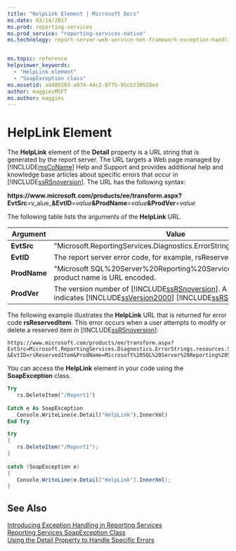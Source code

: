 ```yaml
---
title: "HelpLink Element | Microsoft Docs"
ms.date: 03/14/2017
ms.prod: reporting-services
ms.prod_service: "reporting-services-native"
ms.technology: report-server-web-service-net-framework-exception-handling


ms.topic: reference
helpviewer_keywords: 
  - "HelpLink element"
  - "SoapException class"
ms.assetid: a4489103-a874-44c2-8f75-95cb238928ed
author: maggiesMSFT
ms.author: maggies
---
```

# HelpLink Element
  The **HelpLink** element of the **Detail** property is a URL string that is generated by the report server. The URL targets a Web page managed by [!INCLUDE[msCoName](../../../includes/msconame-md.md)] Help and Support and provides additional help and knowledge base articles about specific errors that occur in [!INCLUDE[ssRSnoversion](../../../includes/ssrsnoversion-md.md)]. The URL has the following syntax:  
  
 **https://**www\.microsoft.com**/**products**/**ee**/**transform.aspx**?EvtSrc**=v_alue_**&EvtID**=_value_**&ProdName**=_value_**&ProdVer**=*value*  
  
 The following table lists the arguments of the **HelpLink** URL.  
  
|Argument|Value|  
|--------------|-----------|  
|**EvtSrc**|"Microsoft.ReportingServices.Diagnostics.ErrorStrings.resources.Strings"|  
|**EvtID**|The report server error code, for example, rsReservedItem.|  
|**ProdName**|"Microsoft SQL%20Server%20Reporting%20Services". The value of the product name is URL encoded.|  
|**ProdVer**|The version number of [!INCLUDE[ssRSnoversion](../../../includes/ssrsnoversion-md.md)]. A value of "8.00" indicates [!INCLUDE[ssVersion2000](../../../includes/ssversion2000-md.md)] [!INCLUDE[ssRSnoversion](../../../includes/ssrsnoversion-md.md)].|  
  
 The following example illustrates the **HelpLink** URL that is returned for error code **rsReservedItem**. This error occurs when a user attempts to modify or delete a reserved item in [!INCLUDE[ssRSnoversion](../../../includes/ssrsnoversion-md.md)]:  
  
```  
https://www.microsoft.com/products/ee/transform.aspx?  
EvtSrc=Microsoft.ReportingServices.Diagnostics.ErrorStrings.resources.Strings  
&EvtID=rsReservedItem&ProdName=Microsoft%20SQL%20Server%20Reporting%20Services&ProdVer=8.00  
```  
  
 You can access the **HelpLink** element in your code using the **SoapException** class.  
  
```vb  
Try  
   rs.DeleteItem("/Report1")  
  
Catch e As SoapException  
   Console.WriteLine(e.Detail("HelpLink").InnerXml)  
End Try  
```  
  
```csharp  
try  
{  
   rs.DeleteItem("/Report1");  
}  
  
catch (SoapException e)  
{  
   Console.WriteLine(e.Detail["HelpLink"].InnerXml);  
}  
```  
  
## See Also  
 [Introducing Exception Handling in Reporting Services](../../../reporting-services/report-server-web-service-net-framework-exception-handling/introducing-exception-handling-in-reporting-services.md)   
 [Reporting Services SoapException Class](../../../reporting-services/report-server-web-service-net-framework-exception-handling/soapexception-class/reporting-services-soapexception-class.md)   
 [Using the Detail Property to Handle Specific Errors](../../../reporting-services/report-server-web-service-net-framework-exception-handling/best-practices/using-the-detail-property-to-handle-specific-errors.md)  
  
  
